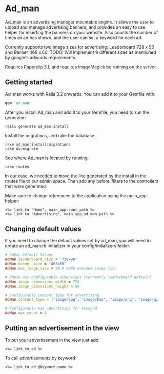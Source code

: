 Ad_man
======

Ad_man is an advertising manager mountable engine.  It allows the user to upload and manage advertising banners, and provides an easy to use helper for inserting the banners on your website.  Also counts the number of times an ad has shown, and the user can set a keyword for each ad.

Currently supports two image sizes for advertising: Leaderboard 728 x 90 and Banner 468 x 60. 
TODO: Will implement 9 different sizes as mentioned by google's adwords requirements.

Requires Paperclip 3.1, and requires ImageMagick be running on the server.

## Getting started

Ad_man works with Rails 3.2 onwards. You can add it to your Gemfile with:

```ruby
gem 'ad_man'
```

After you install Ad_man and add it to your Gemfile, you need to run the generator:

```console
rails generate ad_man:install
```

Install the migrations, and rake the database:
```console
rake ad_man:install:migrations
rake db:migrate
```

See where Ad_man is located by running: 
```console
rake routes
```

In our case, we needed to move the line generated by the install in the routes file to our admin space.  Then add any before_filters to the controllers that were generated.

Make sure to change references to the application using the main_app helper:
```erb
<%= link_to "Home", main_app.root_path %>
<%= link_to "Advertising", main_app.ad_man_path %>
```

## Changing default values

If you need to change the default values set by ad_man, you will need to create an ad_man.rb initializer in your config/initializers folder.  

```ruby
# AdMan Default Values
AdMan.leaderboard_size = "728x90"
AdMan.banner_size = "468x60"
AdMan.max_image_size = 50 # 50Kb maximum image size

# These are configurable dimensions (currently leaderboard default)
AdMan.image_dimensions_width = 728
AdMan.image_dimensions_height = 90

# Configurable content type for advertising
AdMan.content_type = ["image/jpg", "image/bmp", "image/png", "image/gif", "image/jpeg"]

# Configurable max advertising for keyword
AdMan.max_count = 6
```

## Putting an advertisement in the view

To put your advertisement in the view just add:
```erb
<%= link_to_ad %>
```
To call advertisements by keyword:
```erb
<%= link_to_ad @keyword.name %>
```